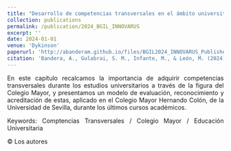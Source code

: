 ```yaml
---
title: "Desarrollo de competencias transversales en el ámbito universitario: Seguimiento y certificación en el Colegio Mayor Hernando Colón"
collection: publications
permalink: /publication/2024_BGIL_INNOVARUS
excerpt: ''
date: 2024-01-01
venue: 'Dykinson'
paperurl: 'http://abanderam.github.io/files/BGIL2024_INNOVARUS_Published.pdf'
citation: 'Bandera, A., Gulabrai, S. M., Infante, M., & León, M. (2024). Desarrollo de competencias transversales en el ámbito universitario: seguimiento y certificación en el Colegio mayor Hernando Colón. In Enseñanza e innovación educativa en el ámbito universitario (pp. 187-197). Dykinson.'
---
```


<div style="text-align: justify">
<p>En este capítulo recalcamos la importancia de adquirir competencias transversales durante los estudios universitarios a través de la figura del Colegio Mayor, y presentamos un modelo de evaluación, reconocimiento y acreditación de estas, aplicado en el Colegio Mayor Hernando Colón, de la Universidad de Sevilla, durante los últimos cursos académicos.</p>

<p>Keywords: Comptencias Transversales / Colegio Mayor / Educación Universitaria</p>

<p>© Los autores</p>
</div>
